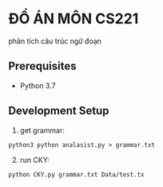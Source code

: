  # ĐỒ ÁN MÔN CS221
 phân tích câu trúc ngữ đoạn

## Prerequisites

* Python 3.7


## Development Setup

1. get grammar:
```
python3 python analasist.py > grammar.txt
```

2. run CKY:
```
python CKY.py grammar.txt Data/test.tx
```
